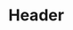 <!-- TITLE: Wallets Y Monederos -->
<!-- SUBTITLE: A quick summary of Wallets Y Monederos -->

# Header